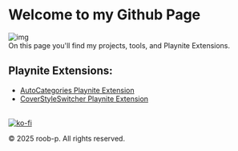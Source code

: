 # Welcome to my Github Page
![img](https://avatars.githubusercontent.com/u/185146550?s=400&u=9defaf58e0d24d9827083b842de78adaa86c5cb6&v=4)<br>
On this page you'll find my projects, tools, and Playnite Extensions. 

## Playnite Extensions:
- [AutoCategories Playnite Extension](https://roob-p.github.io/AutoCategories-PlayniteExtension/)
- [CoverStyleSwitcher Playnite Extension](https://roob-p.github.io/CoverStyleSwitcher-PlayniteExtension/)
   
   
<br> [![ko-fi](https://ko-fi.com/img/githubbutton_sm.svg)](https://ko-fi.com/E1E214R1KB)

&copy; 2025 roob-p. All rights reserved.
